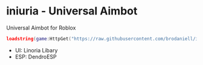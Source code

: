 # iniuria - Universal Aimbot

Universal Aimbot for Roblox

```lua
loadstring(game:HttpGet("https://raw.githubusercontent.com/brodaniell/iniuria/main/main.lua"))()
```

- UI: Linoria Libary
- ESP: DendroESP
